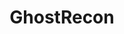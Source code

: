 ---
title: GhostRecon
crosslinks:
- livven
- ghostreconLFG
- Wildlands
- thedivision
- wildlandsyeti
- gaming
- joinsquad
- Gamingcirclejerk
- WildlandsLFG
- GirlGamers
- guns
- pcgaming
- forhonor
- GameTrade
- me_irl
- Games
- Amd
- ImagesOfUSA
- OutOfTheLoop
- WTF
---